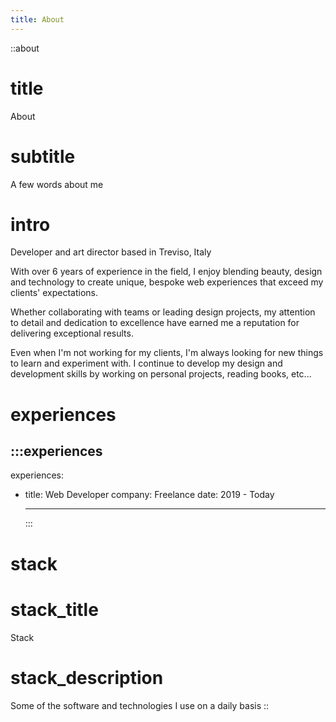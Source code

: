 ```yaml
---
title: About
---
```


::about

# title

About

# subtitle

A few words about me

# intro

Developer and art director based in Treviso, Italy

With over 6 years of experience in the field, I enjoy blending beauty, design and technology to create unique, bespoke web experiences that exceed my clients' expectations.

Whether collaborating with teams or leading design projects, my attention to detail and dedication to excellence have earned me a reputation for delivering exceptional results.

Even when I'm not working for my clients, I'm always looking for new things to learn and experiment with. I continue to develop my design and development skills by working on personal projects, reading books, etc...

# experiences

:::experiences
  ---
experiences:

<!-- - title: Front-End Developer
      company: 360&1
      date: 2021 - Today
- title: CTO
      company: Helpr
      date: 2023 - Today
- title: Artistic Director
      company: Maison Hochard
      date: 2022 - Today -->
- title: Web Developer
      company: Freelance
      date: 2019 - Today

  ---
  :::

# stack

# stack_title

Stack

# stack_description

Some of the software and technologies I use on a daily basis
::
